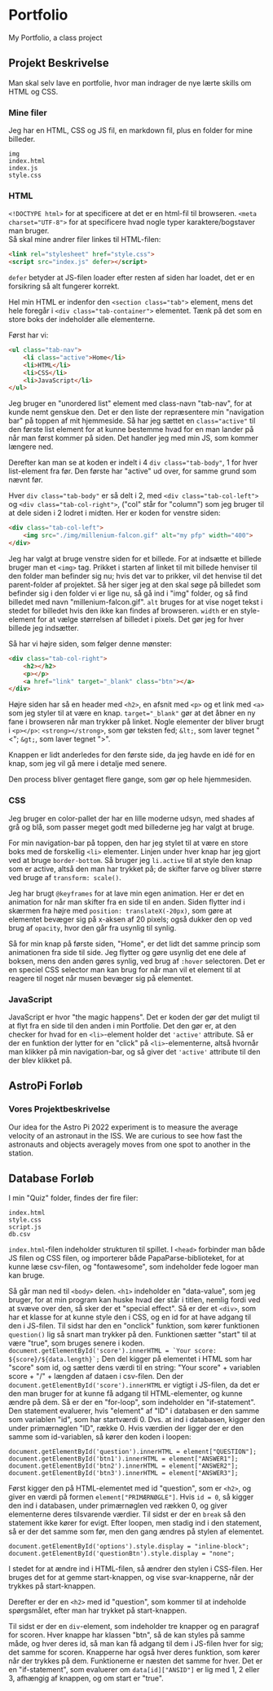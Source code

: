 # Portfolio

My Portfolio, a class project

## Projekt Beskrivelse

Man skal selv lave en portfolie, hvor man indrager de nye lærte skills om HTML
og CSS.

### Mine filer

Jeg har en HTML, CSS og JS fil, en markdown fil, plus en folder for mine billeder.

```text
img
index.html
index.js
style.css
```

### HTML

`<!DOCTYPE html>` for at specificere at det er en html-fil til browseren.
`<meta charset="UTF-8">` for at specificere hvad nogle typer karaktere/bogstaver man bruger.  
Så skal mine andrer filer linkes til HTML-filen:

```html
<link rel="stylesheet" href="style.css">
<script src="index.js" defer></script>
```

`defer` betyder at JS-filen loader efter resten af siden har loadet, det er en forsikring så alt
fungerer korrekt.  

Hel min HTML er indenfor den `<section class="tab">` element, mens det hele foregår i `<div class="tab-container">` elementet. Tænk på det som en store boks der indeholder alle elementerne.

Først har vi:

```html
<ul class="tab-nav">
    <li class="active">Home</li>
    <li>HTML</li>
    <li>CSS</li>
    <li>JavaScript</li>
</ul>
```

Jeg bruger en "unordered list" element med class-navn "tab-nav", for at kunde nemt genskue den. Det er den liste der repræsentere min "navigation bar" på toppen af mit hjemmeside. Så har jeg sættet en `class="active"`
til den første list element for at kunne bestemme hvad for en man lander på når man først kommer på siden. Det handler jeg med min JS, som kommer længere ned.

Derefter kan man se at koden er indelt i 4 `div class="tab-body"`, 1 for hver list-element fra før. Den første har "active" ud over, for samme grund som nævnt før.

Hver `div class="tab-body"` er så delt i 2, med `<div class="tab-col-left">` og `<div class="tab-col-right">`,
("col" står for "column") som jeg bruger til at dele siden i 2 lodret i midten. Her er koden for venstre siden:

```html
<div class="tab-col-left">
    <img src="./img/millenium-falcon.gif" alt="my pfp" width="400">
</div>
```

Jeg har valgt at bruge venstre siden for et billede. For at indsætte et billede bruger man et `<img>` tag.
Prikket i starten af linket til mit billede henviser til den folder man befinder sig nu; hvis det var to
prikker, vil det henvise til det parent-folder af projektet. Så her siger jeg at den skal søge på billedet som
befinder sig i den folder vi er lige nu, så gå ind i "img" folder, og så find billedet med navn
"millenium-falcon.gif". `alt` bruges for at vise noget tekst i stedet for billedet hvis den ikke kan findes af
browseren. `width` er en style-element for at vælge størrelsen af billedet i pixels. Det gør jeg for hver billede jeg indsætter.

Så har vi højre siden, som følger denne mønster:

```html
<div class="tab-col-right">
    <h2></h2>
    <p></p>
    <a href="link" target="_blank" class="btn"></a>
</div>
```

Højre siden har så en header med `<h2>`, en afsnit med `<p>` og et link med `<a>` som jeg styler til at være en
knap. `target="_blank"` gør at det åbner en ny fane i browseren når man trykker på linket.
Nogle elementer der bliver brugt i `<p></p>`:
`<strong></strong>`, som gør teksten fed;
`&lt;`, som laver tegnet "<";
`&gt;`, som laver tegnet ">".

Knappen er lidt anderledes for den første side, da jeg havde en idé for en knap, som jeg vil gå mere i detalje med senere.

Den process bliver gentaget flere gange, som gør op hele hjemmesiden.

### CSS

Jeg bruger en color-pallet der har en lille moderne udsyn, med shades af grå og blå, som passer meget godt med billederne jeg har valgt at bruge.

For min navigation-bar på toppen, den har jeg stylet til at være en store boks med de forskellig `<li>` elementer. Linjen under hver knap har jeg gjort ved at bruge `border-bottom`. Så bruger jeg `li.active` til at style den knap som er active, altså den man har trykket på; de skifter farve og bliver større ved bruge af `transform: scale()`.

Jeg har brugt `@keyframes` for at lave min egen animation. Her er det en animation for når man skifter fra en side til en anden. Siden flytter ind i skærmen fra højre med `position: translateX(-20px)`, som gøre at elementet bevæger sig på x-aksen af 20 pixels; også dukker den op ved brug af `opacity`, hvor den går fra usynlig til synlig.

Så for min knap på første siden, "Home", er det lidt det samme princip som animationen fra side til side. Jeg flytter og gøre usynlig det ene dele af boksen, mens den anden gøres synlig, ved brug af `:hover` selectoren. Det er en speciel CSS selector man kan brug for når man vil et element til at reagere til noget når musen bevæger sig på elementet.

### JavaScript

JavaScript er hvor "the magic happens". Det er koden der gør det muligt til at flyt fra en side til den anden i min Portfolie. Det den gør er, at den checker for hvad for en `<li>`-element holder det `'active'` attribute. Så er der en funktion der lytter for en "click" på `<li>`-elementerne, altså hvornår man klikker på min navigation-bar, og så giver det `'active'` attribute til den der blev klikket på.

## AstroPi Forløb

### Vores Projektbeskrivelse

Our idea for the Astro Pi 2022 experiment is to measure the average velocity of an astronaut in the ISS. We are curious to see how fast the astronauts and objects averagely moves from one spot to another in the station.

## Database Forløb

I min "Quiz" folder, findes der fire filer:

```text
index.html
style.css
script.js
db.csv
```

`index.html`-filen indeholder strukturen til spillet. I `<head>` forbinder man både JS filen og CSS filen, og importerer både PapaParse-biblioteket, for at kunne læse csv-filen, og "fontawesome", som indeholder fede logoer man kan bruge.

Så går man ned til `<body>` delen. `<h1>` indeholder en "data-value", som jeg bruger, for at min program kan huske hvad der står i titlen, nemlig fordi ved at svæve over den, så sker der et "special effect". Så er der et `<div>`, som har et klasse for at kunne style den i CSS, og en id for at have adgang til den i JS-filen. Til sidst har den en "onclick" funktion, som kører funktionen `question()` lig så snart man trykker på den. Funktionen sætter "start" til at være "true", som bruges senere i koden.
```document.getElementById('score').innerHTML = `Your score: ${score}/${data.length}`;```
Den del kigger på elementet i HTML som har "score" som id, og sætter dens værdi til en string: "Your score" + variablen score + "/" + længden af dataen i csv-filen. Den der
`document.getElementById('score').innerHTML` er vigtigt i JS-filen, da det er den man bruger for at kunne få adgang til HTML-elementer, og kunne ændre på dem.
Så er der en "for-loop", som indeholder en "if-statement". Den statement evaluerer, hvis "element" af "ID" i databasen er den samme som variablen "id", som har startværdi 0. Dvs. at ind i databasen, kigger den under primærnøglen "ID", række 0. Hvis værdien der ligger der er den samme som id-variablen, så kører den koden i loopen:

```JS
document.getElementById('question').innerHTML = element["QUESTION"];
document.getElementById('btn1').innerHTML = element["ANSWER1"];
document.getElementById('btn2').innerHTML = element["ANSWER2"];
document.getElementById('btn3').innerHTML = element["ANSWER3"];
```

Først kigger den på HTML-elementet med id "question", som er `<h2>`, og giver en værdi på formen `element["PRIMÆRNØGLE"]`. Hvis `id = 0`, så kigger den ind i databasen, under primærnøglen ved rækken 0, og giver elementerne deres tilsvarende værdier. Til sidst er der en `break` så den statement ikke kører for evigt. Efter loopen, men stadig ind i den statement, så er der det samme som før, men den gang ændres på stylen af elementet.

```JS
document.getElementById('options').style.display = "inline-block";
document.getElementById('questionBtn').style.display = "none";
```

I stedet for at ændre ind i HTML-filen, så ændrer den stylen i CSS-filen. Her bruges det for at gemme start-knappen, og vise svar-knapperne, når der trykkes på start-knappen.

Derefter er der en `<h2>` med id "question", som kommer til at indeholde spørgsmålet, efter man har trykket på start-knappen.

Til sidst er der en `div`-element, som indeholder tre knapper og en paragraf for scoren. Hver knappe har klassen "btn", så de kan styles på samme måde, og hver deres id, så man kan få adgang til dem i JS-filen hver for sig; det samme for scoren. Knapperne har også hver deres funktion, som kører når der trykkes på dem. Funktionerne er næsten det samme for hver. Det er en "if-statement", som evaluerer om `data[id]["ANSID"]` er lig med 1, 2 eller 3, afhængig af knappen, og om start er "true".
